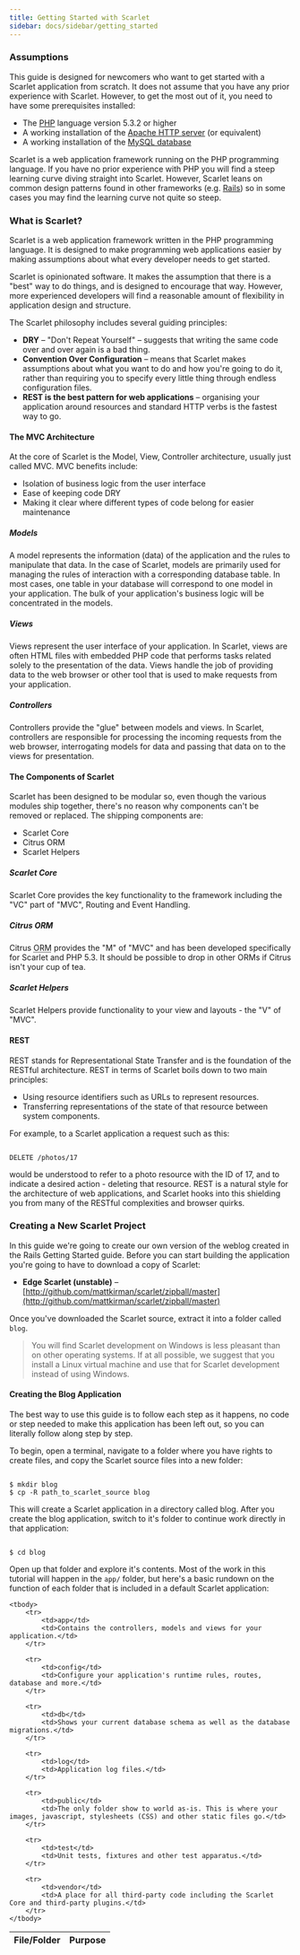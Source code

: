```yaml
---
title: Getting Started with Scarlet
sidebar: docs/sidebar/getting_started
---
```


### Assumptions

This guide is designed for newcomers who want to get started with a Scarlet application from scratch. It does not assume that you have any prior experience with Scarlet. However, to get the most out of it, you need to have some prerequisites installed:

* The [PHP](http://php.net/) language version 5.3.2 or higher
* A working installation of the [Apache HTTP server](http://httpd.apache.org/) (or equivalent)
* A working installation of the [MySQL database](http://mysql.com/)

Scarlet is a web application framework running on the PHP programming language. If you have no prior experience with PHP you will find a steep learning curve diving straight into Scarlet. However, Scarlet leans on common design patterns found in other frameworks (e.g. [Rails](http://rubyonrails.com/)) so in some cases you may find the learning curve not quite so steep.


### What is Scarlet?

Scarlet is a web application framework written in the PHP programming language. It is designed to make programming web applications easier by making assumptions about what every developer needs to get started.

Scarlet is opinionated software. It makes the assumption that there is a "best" way to do things, and is designed to encourage that way. However, more experienced developers will find a reasonable amount of flexibility in application design and structure.

The Scarlet philosophy includes several guiding principles:

* **DRY** &ndash; "Don't Repeat Yourself" &ndash; suggests that writing the same code over and over again is a bad thing.
* **Convention Over Configuration** &ndash; means that Scarlet makes assumptions about what you want to do and how you're going to do it, rather than requiring you to specify every little thing through endless configuration files.
* **REST is the best pattern for web applications** &ndash; organising your application around resources and standard HTTP verbs is the fastest way to go.


#### The MVC Architecture

At the core of Scarlet is the Model, View, Controller architecture, usually just called MVC. MVC benefits include:

* Isolation of business logic from the user interface
* Ease of keeping code DRY
* Making it clear where different types of code belong for easier maintenance


##### Models

A model represents the information (data) of the application and the rules to manipulate that data. In the case of Scarlet, models are primarily used for managing the rules of interaction with a corresponding database table. In most cases, one table in your database will correspond to one model in your application. The bulk of your application's business logic will be concentrated in the models.


##### Views

Views represent the user interface of your application. In Scarlet, views are often HTML files with embedded PHP code that performs tasks related solely to the presentation of the data. Views handle the job of providing data to the web browser or other tool that is used to make requests from your application.


##### Controllers

Controllers provide the "glue" between models and views. In Scarlet, controllers are responsible for processing the incoming requests from the web browser, interrogating models for data and passing that data on to the views for presentation.


#### The Components of Scarlet

Scarlet has been designed to be modular so, even though the various modules ship together, there's no reason why components can't be removed or replaced. The shipping components are:

* Scarlet Core
* Citrus ORM
* Scarlet Helpers


##### Scarlet Core

Scarlet Core provides the key functionality to the framework including the "VC" part of "MVC", Routing and Event Handling.


##### Citrus ORM

Citrus <abbr title="Object Relational Mapper">ORM</abbr> provides the "M" of "MVC" and has been developed specifically for Scarlet and PHP 5.3. It should be possible to drop in other ORMs if Citrus isn't your cup of tea.


##### Scarlet Helpers

Scarlet Helpers provide functionality to your view and layouts - the "V" of "MVC".


#### REST

REST stands for Representational State Transfer and is the foundation of the RESTful architecture. REST in terms of Scarlet boils down to two main principles:

* Using resource identifiers such as URLs to represent resources.
* Transferring representations of the state of that resource between system components.

For example, to a Scarlet application a request such as this:

<pre><code>
DELETE /photos/17
</code></pre>

would be understood to refer to a photo resource with the ID of 17, and to indicate a desired action - deleting that resource. REST is a natural style for the architecture of web applications, and Scarlet hooks into this shielding you from many of the RESTful complexities and browser quirks.


### Creating a New Scarlet Project

In this guide we're going to create our own version of the weblog created in the Rails Getting Started guide. Before you can start building the application you're going to have to download a copy of Scarlet:

* **Edge Scarlet (unstable)** &ndash; [http://github.com/mattkirman/scarlet/zipball/master](http://github.com/mattkirman/scarlet/zipball/master)

Once you've downloaded the Scarlet source, extract it into a folder called `blog`.

> You will find Scarlet development on Windows is less pleasant than on other
> operating systems. If at all possible, we suggest that you install a Linux
> virtual machine and use that for Scarlet development instead of using Windows.


#### Creating the Blog Application

The best way to use this guide is to follow each step as it happens, no code or step needed to make this application has been left out, so you can literally follow along step by step.

To begin, open a terminal, navigate to a folder where you have rights to create files, and copy the Scarlet source files into a new folder:

<pre><code class="language-bash">
$ mkdir blog
$ cp -R path_to_scarlet_source blog
</code></pre>

This will create a Scarlet application in a directory called blog. After you create the blog application, switch to it's folder to continue work directly in that application:

<pre><code class="language-bash">
$ cd blog
</code></pre>

Open up that folder and explore it's contents. Most of the work in this tutorial will happen in the <code>app/</code> folder, but here's a basic rundown on the function of each folder that is included in a default Scarlet application:

<table>
    <thead>
        <tr>
            <th>File/Folder</th>
            <th>Purpose</th>
        </tr>
    </thead>
    
    <tbody>
        <tr>
            <td>app</td>
            <td>Contains the controllers, models and views for your application.</td>
        </tr>
        
        <tr>
            <td>config</td>
            <td>Configure your application's runtime rules, routes, database and more.</td>
        </tr>
        
        <tr>
            <td>db</td>
            <td>Shows your current database schema as well as the database migrations.</td>
        </tr>
        
        <tr>
            <td>log</td>
            <td>Application log files.</td>
        </tr>
        
        <tr>
            <td>public</td>
            <td>The only folder show to world as-is. This is where your images, javascript, stylesheets (CSS) and other static files go.</td>
        </tr>
        
        <tr>
            <td>test</td>
            <td>Unit tests, fixtures and other test apparatus.</td>
        </tr>
        
        <tr>
            <td>vendor</td>
            <td>A place for all third-party code including the Scarlet Core and third-party plugins.</td>
        </tr>
    </tbody>
</table>

